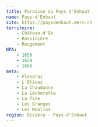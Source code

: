 ```yaml
---
title: Paroisse du Pays d'Enhaut
name: Pays-d'Enhaut
site: https://paysdenhaut.eerv.ch
territoire:
    - Château-d'Œx
    - Rossinière
    - Rougemont
NPA:
    - 1658
    - 1659
    - 1660
meta:
    - Flendruz
    - L'Etivaz
    - La Chaudanne
    - La Lécherette
    - La Tine
    - Les Granges
    - Les Moulins
region: Riviera - Pays-d'Enhaut
---
```

